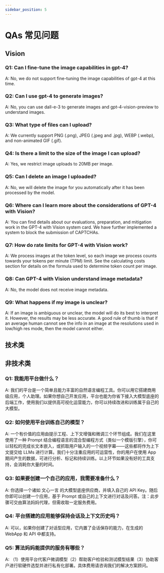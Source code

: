 ```yaml
---
sidebar_position: 5
---
```


# QAs 常见问题
## Vision
### Q1: Can I fine-tune the image capabilities in gpt-4?
A: No, we do not support fine-tuning the image capabilities of gpt-4 at this time.

### Q2: Can I use gpt-4 to generate images?
A: No, you can use dall-e-3 to generate images and gpt-4-vision-preview to understand images.

### Q3: What type of files can I upload?
A: We currently support PNG (.png), JPEG (.jpeg and .jpg), WEBP (.webp), and non-animated GIF (.gif).

### Q4: Is there a limit to the size of the image I can upload?
A: Yes, we restrict image uploads to 20MB per image.

### Q5: Can I delete an image I uploaded?
A: No, we will delete the image for you automatically after it has been processed by the model.

### Q6: Where can I learn more about the considerations of GPT-4 with Vision?
A: You can find details about our evaluations, preparation, and mitigation work in the GPT-4 with Vision system card. We have further implemented a system to block the submission of CAPTCHAs.

### Q7: How do rate limits for GPT-4 with Vision work?
A: We process images at the token level, so each image we process counts towards your tokens per minute (TPM) limit. See the calculating costs section for details on the formula used to determine token count per image.

### Q8: Can GPT-4 with Vision understand image metadata?
A: No, the model does not receive image metadata.

### Q9: What happens if my image is unclear?
A: If an image is ambiguous or unclear, the model will do its best to interpret it. However, the results may be less accurate. A good rule of thumb is that if an average human cannot see the info in an image at the resolutions used in low/high res mode, then the model cannot either.

## 技术类

## 非技术类
### Q1: 我能用平台做什么？
A: 我们的平台是一个简单且能力丰富的自然语言编程工具。你可以用它搭建商用级应用，个人助理。如果你想自己开发应用，平台也能为你省下接入大模型底座的后端工作，使用我们以提供高可视化运营能力，你可以持续改进和训练属于自己的大模型。

### Q2: 如何使用平台训练自己的模型？
A: 一个有价值的应用由提示工程、上下文增强和微调三个环节组成。我们在这里使用了一种 Prompt 结合编程语言的混合型编程方式（类似一个模版引擎），你可以轻松的完成长文本嵌入，或抓取用户输入的一个视频字幕——这些都将作为上下文提交给 LLMs 进行计算。我们十分注重应用的可运营性，你的用户在使用 App 期间产生的数据，可进行分析、标记和持续训练。以上环节如果没有好的工具支持，会消耗你大量的时间。

### Q3: 如果要创建一个自己的应用，我需要准备什么？
A: 你选择一个诸如 文心一言 的大模型底座供应商，并填入自己的 API Key。随后你即可以创建一个应用，基于 Prompt 或自己的上下文进行对话及问答。注：此步骤可交由算法妈妈代理，但需收取一定服务费用。

### Q4: 平台搭建的应用能够保持会话及上下文历史吗？
A: 可以，如果你创建了对话型应用，它内置了会话保存的能力，在生成的 WebApp 和 API 中都支持。

### Q5: 算法妈妈能提供的服务有哪些？
A: （1）使用平台代客户微调模型（2）帮助客户检验和测试模型结果（3）协助客户进行软硬件选型并进行私有化部署。具体费用请咨询我们的解决方案顾问。